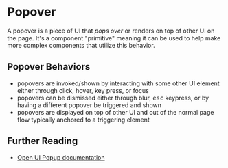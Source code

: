 # Popover

A popover is a piece of UI that _pops over_ or renders on top of other UI on the
page. It's a component "primitive" meaning it can be used to help make more
complex components that utilize this behavior.

## Popover Behaviors

- popovers are invoked/shown by interacting with some other UI element either
  through click, hover, key press, or focus
- popovers can be dismissed either through blur, <kbd>esc</kbd> keypress, or by
  having a different popover be triggered and shown
- popovers are displayed on top of other UI and out of the normal page flow
  typically anchored to a triggering element

## Further Reading

- [Open UI Popup documentation](https://open-ui.org/components/popup.research)
